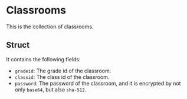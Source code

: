 # Classrooms

This is the collection of classrooms.

## Struct
It contains the following fields:
- `gradeid`: The grade id of the classroom.
- `classid`: The class id of the classroom.
- `password`: The password of the classroom, and it is encrypted by not only `base64`, but also `sha-512`.

